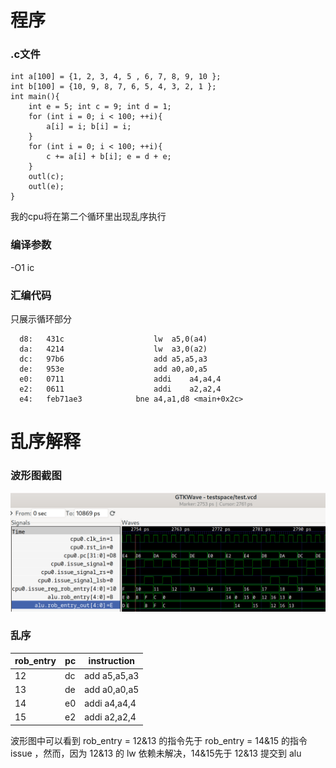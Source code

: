 # 程序
### .c文件
```#include "io.h"
int a[100] = {1, 2, 3, 4, 5 , 6, 7, 8, 9, 10 }; 
int b[100] = {10, 9, 8, 7, 6, 5, 4, 3, 2, 1 }; 
int main(){
    int e = 5; int c = 9; int d = 1; 
    for (int i = 0; i < 100; ++i){
        a[i] = i; b[i] = i; 
    }
    for (int i = 0; i < 100; ++i){
        c += a[i] + b[i]; e = d + e; 
    }
    outl(c); 
    outl(e); 
}
```
我的cpu将在第二个循环里出现乱序执行
### 编译参数 
-O1 
ic
### 汇编代码
只展示循环部分
```
  d8:	431c                	lw	a5,0(a4)
  da:	4214                	lw	a3,0(a2)
  dc:	97b6                	add	a5,a5,a3
  de:	953e                	add	a0,a0,a5
  e0:	0711                	addi	a4,a4,4
  e2:	0611                	addi	a2,a2,4
  e4:	feb71ae3          	bne	a4,a1,d8 <main+0x2c>
  ```
# 乱序解释
### 波形图截图
![alt text](屏幕截图_20250114_165838.png)
### 乱序
| rob_entry | pc  | instruction   |
|-----------|-----|---------------|
| 12        | dc  | add a5,a5,a3  |
| 13        | de  | add a0,a0,a5  |
| 14        | e0  | addi a4,a4,4  |
| 15        | e2  | addi a2,a2,4  |

波形图中可以看到 rob_entry = 12&13 的指令先于 rob_entry = 14&15 的指令 issue ，然而，因为 12&13 的 lw 依赖未解决，14&15先于 12&13 提交到 alu